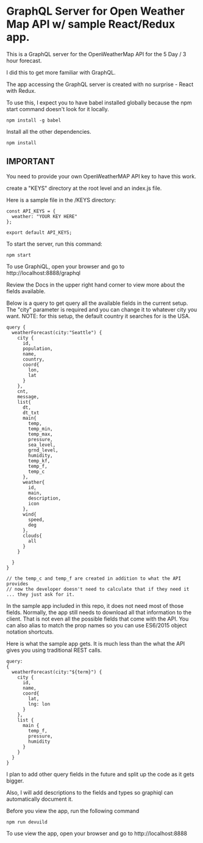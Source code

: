 # GraphQL Server for Open Weather Map API w/ sample React/Redux app.

This is a GraphQL server for the OpenWeatherMap API for the 5 Day / 3 hour forecast.

I did this to get more familiar with GraphQL.  

The app accessing the GraphQL server is created with no surprise - React with Redux.

To use this, I expect you to have babel installed globally because the npm start command doesn't look for it locally.

```
npm install -g babel
```

Install all the other dependencies.

```
npm install
```

## IMPORTANT

You need to provide your own OpenWeatherMAP API key to have this work.

create a "KEYS" directory at the root level and an index.js file.

Here is a sample file in the /KEYS directory:

```
const API_KEYS = {
  weather: "YOUR KEY HERE"
};

export default API_KEYS;
```

To start the server, run this command:

```
npm start
```

To use GraphiQL, open your browser and go to http://localhost:8888/graphql

Review the Docs in the upper right hand corner to view more about the fields available.

Below is a query to get query all the available fields in the current setup.  The "city" parameter is required and you can change it to whatever city you want.  NOTE: for this setup, the default country it searches for is the USA.

```
query {
  weatherForecast(city:"Seattle") {
    city {
      id,
      population,
      name,
      country,
      coord{
        lon,
        lat
      }
    },
    cnt,
    message,
    list{
      dt,
      dt_txt
      main{
        temp,
        temp_min,
        temp_max,
        pressure,
        sea_level,
        grnd_level,
        humidity,
        temp_kf,
        temp_f,
        temp_c
      },
      weather{
        id,
        main,
        description,
        icon
      },
      wind{
        speed,
        deg
      },
      clouds{
        all
      }
    }

  }
}

// the temp_c and temp_f are created in addition to what the API provides
// now the developer doesn't need to calculate that if they need it ... they just ask for it.
```

In the sample app included in this repo, it does not need most of those fields.  Normally, the app still needs to download all that information to the client.  That is not even all the possible fields that come with the API.  You can also alias to match the prop names so you can use ES6/2015 object notation shortcuts.

Here is what the sample app gets.  It is much less than the what the API gives you using traditional REST calls.

```
query:
{
  weatherForecast(city:"${term}") {
    city {
      id,
      name,
      coord{
        lat,
        lng: lon
      }
    },
    list {
      main {
        temp_f,
        pressure,
        humidity
      }
    }
  }
}
```

I plan to add other query fields in the future and split up the code as it gets bigger.

Also, I will add descriptions to the fields and types so graphiql can automatically document it.

Before you view the app, run the following command

```
npm run devuild
```

To use view the app, open your browser and go to http://localhost:8888
